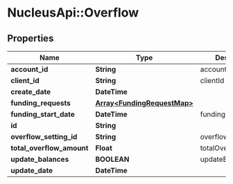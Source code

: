 # NucleusApi::Overflow

## Properties
Name | Type | Description | Notes
------------ | ------------- | ------------- | -------------
**account_id** | **String** | accountId | 
**client_id** | **String** | clientId | 
**create_date** | **DateTime** |  | [optional] 
**funding_requests** | [**Array&lt;FundingRequestMap&gt;**](FundingRequestMap.md) |  | [optional] 
**funding_start_date** | **DateTime** | fundingStartDate | [optional] 
**id** | **String** |  | [optional] 
**overflow_setting_id** | **String** | overflowSettingId | [optional] 
**total_overflow_amount** | **Float** | totalOverflowAmount | 
**update_balances** | **BOOLEAN** | updateBalances | [optional] 
**update_date** | **DateTime** |  | [optional] 


